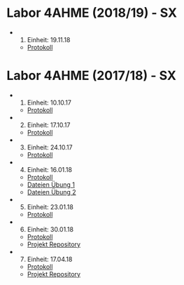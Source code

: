 # Labor 4AHME (2018/19) - SX

* 1. Einheit: 19.11.18
  * [Protokoll](beremm14/protokoll_g1_beremm14_2018-11-19.md)  

# Labor 4AHME (2017/18) - SX

* 1. Einheit: 10.10.17
  * [Protokoll](beremm14/README_2017-10-10.md)
* 2. Einheit: 17.10.17 
  * [Protokoll](beremm14/README_2017-10-17.md)
* 3. Einheit: 24.10.17
  * [Protokoll](beremm14/README_2017-10-24.md)
* 4. Einheit: 16.01.18 
  * [Protokoll](beremm14/README_2018_01_16.md) 
  * [Dateien Übung 1](beremm14/Makefiles/ue01/) 
  * [Dateien Übung 2](beremm14/Makefiles/ue02/)
* 5. Einheit: 23.01.18
  * [Protokoll](beremm14/README_2018-1-23.md)
* 6. Einheit: 30.01.18
  * [Protokoll](beremm14/README_2018-01-30.md)
  * [Projekt Repository](https://github.com/beremm14/Temperaturmessung_sure/tree/master/Temperaturmessung)
* 7. Einheit: 17.04.18
  * [Protokoll](beremm14/README_2018-04-17.md)
  * [Projekt Repository](https://github.com/beremm14/Temperaturmessung_sure/tree/master/Temperaturmessung)

